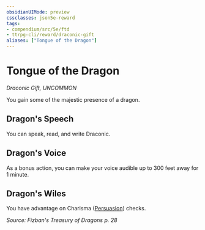 ```yaml
---
obsidianUIMode: preview
cssclasses: json5e-reward
tags:
- compendium/src/5e/ftd
- ttrpg-cli/reward/draconic-gift
aliases: ["Tongue of the Dragon"]
---
```

# Tongue of the Dragon
*Draconic Gift, UNCOMMON*  

You gain some of the majestic presence of a dragon.

## Dragon's Speech

You can speak, read, and write Draconic.

## Dragon's Voice

As a bonus action, you can make your voice audible up to 300 feet away for 1 minute.

## Dragon's Wiles

You have advantage on Charisma ([Persuasion](/3-Mechanics/CLI/rules/skills.md#Persuasion)) checks.

*Source: Fizban's Treasury of Dragons p. 28*